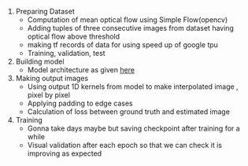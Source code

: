 1. Preparing Dataset
    * Computation of mean optical flow using Simple Flow(opencv)
    * Adding tuples of three consecutive images from dataset having optical flow above threshold
    * making tf records of data for using speed up of google tpu
    * Training, validation, test 
2. Building model
    * Model architecture as given [here](https://github.com/martkartasev/sepconv/blob/master/src/model.py)
3. Making output images
    * Using output 1D kernels from model to make interpolated image , pixel by pixel
    * Applying padding to edge cases
    * Calculation of loss between ground truth and estimated image
4. Training
    * Gonna take days maybe but saving checkpoint after training for a while
    * Visual validation after each epoch so that we can check it is improving as expected